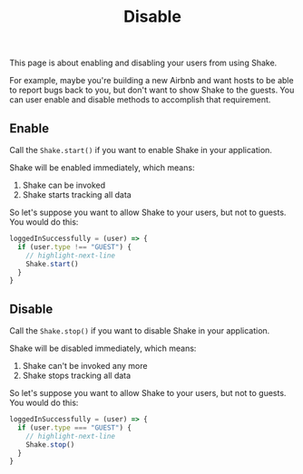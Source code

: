 ﻿---
id: disable
title: Disable
---
This page is about enabling and disabling your users from using Shake.

For example, maybe you're building a new Airbnb and want hosts to be able to report bugs back to you, 
but don't want to show Shake to the guests. You can user enable and disable methods to accomplish that requirement.

## Enable
Call the `Shake.start()` if you want to enable Shake in your application.

Shake will be enabled immediately, which means:
1. Shake can be invoked
1. Shake starts tracking all data

So let's suppose you want to allow Shake to your users, but not to guests. You would do this: 

```javascript title="App.js"
loggedInSuccessfully = (user) => {
  if (user.type !== "GUEST") {
    // highlight-next-line
    Shake.start()
  }
}
```     

## Disable
Call the `Shake.stop()` if you want to disable Shake in your application.
 
Shake will be disabled immediately, which means:
1. Shake can't be invoked any more
1. Shake stops tracking all data

So let's suppose you want to allow Shake to your users, but not to guests. You would do this: 

```javascript title="App.js"
loggedInSuccessfully = (user) => {
  if (user.type === "GUEST") {
    // highlight-next-line
    Shake.stop()
  }
}
```                    
